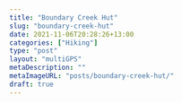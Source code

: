 ```yaml
---
title: "Boundary Creek Hut"
slug: "boundary-creek-hut"
date: 2021-11-06T20:28:26+13:00
categories: ["Hiking"]
type: "post"
layout: "multiGPS"
metaDescription: ""
metaImageURL: "posts/boundary-creek-hut/"
draft: true
---
```


<!-- TODO: Write post -->

